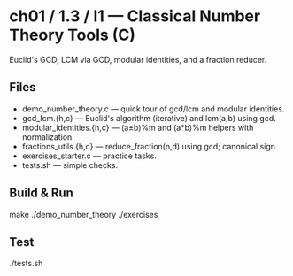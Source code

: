 # ch01 / 1.3 / l1 — Classical Number Theory Tools (C)

Euclid's GCD, LCM via GCD, modular identities, and a fraction reducer.

## Files
- demo_number_theory.c — quick tour of gcd/lcm and modular identities.
- gcd_lcm.{h,c} — Euclid's algorithm (iterative) and lcm(a,b) using gcd.
- modular_identities.{h,c} — (a±b)%m and (a*b)%m helpers with normalization.
- fractions_utils.{h,c} — reduce_fraction(n,d) using gcd; canonical sign.
- exercises_starter.c — practice tasks.
- tests.sh — simple checks.

## Build & Run
make
./demo_number_theory
./exercises

## Test
./tests.sh